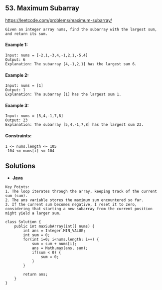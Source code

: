 ## 53. Maximum Subarray


https://leetcode.com/problems/maximum-subarray/


```
Given an integer array nums, find the subarray with the largest sum, and return its sum.
```

#### Example 1:

```
Input: nums = [-2,1,-3,4,-1,2,1,-5,4]
Output: 6
Explanation: The subarray [4,-1,2,1] has the largest sum 6.

```

#### Example 2:
```
Input: nums = [1]
Output: 1
Explanation: The subarray [1] has the largest sum 1.
```

#### Example 3:
```
Input: nums = [5,4,-1,7,8]
Output: 23
Explanation: The subarray [5,4,-1,7,8] has the largest sum 23.
```

#### Constraints:
```
1 <= nums.length <= 105
-104 <= nums[i] <= 104
```

## Solutions


* **Java**

```
Key Points:
1. The loop iterates through the array, keeping track of the current sum (sum).
2. The ans variable stores the maximum sum encountered so far.
3. If the current sum becomes negative, I reset it to zero, considering that starting a new subarray from the current position might yield a larger sum.
```

```
class Solution {
    public int maxSubArray(int[] nums) {
        int ans = Integer.MIN_VALUE;
        int sum = 0;
        for(int i=0; i<nums.length; i++) {
            sum = sum + nums[i];
            ans = Math.max(ans, sum);
            if(sum < 0) {
                sum = 0;
            }
        }

        return ans; 
    }
}


```